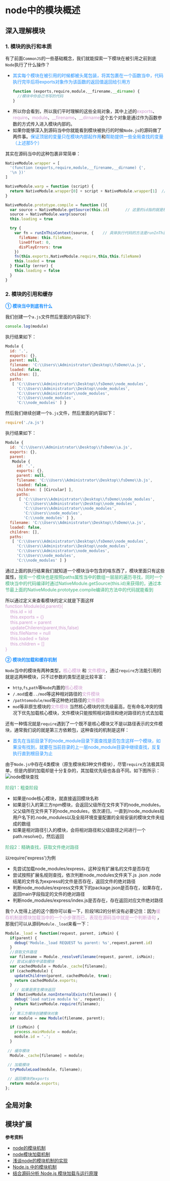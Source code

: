 # node中的模块概述

## 深入理解模块
### 1. 模块的执行和本质
有了前面`CommonJS`的一些基础概念，我们就能探索一下模块在被引用之前到底`Node`执行了什么操作？
+ <font color=#1E90FF>其实每个模块在被引用的时候都被头尾包装，将其包裹在一个函数当中，代码执行完毕后将exports对象作为该函数的返回值返回给引用方</font>
  ```javascript
  function (exports,require,module,__firename,__dirname) {
    //模块中你自己书写的代码
  }
  ```
+ 所以你会看到，所以我们平时理解的这些全局对象，其中上述的<font color=#CC99CD>exports</font>、<font color=#CC99CD>require</font>、<font color=#CC99CD>module</font>、<font color=#CC99CD>__firename</font>、<font color=#CC99CD>__dirname</font>这个五个对象是通过作为函数参数的方式传入进入模块内部的。
+ 如果你能够深入到源码当中你就能看到模块被执行的时候`Node.js`的源码做了两件事。<font color=#1E90FF>保证顶层的变量只在模块内部起作用</font>和<font color=#1E90FF>帮助提供一些全局查找的变量（上述那5个）</font>

其实在源码当中的这种包裹非常简单：
```javascript
NativeModule.wrapper = [
  '(function (exports,require,module,__firename,__dirname) {',
  '\n })'
]

NativeModule.warp = function (script) {
  return NativeModule.wrapper[0] + script + NativeModule.wrapper[1]  // 拼接字符串的操作
}

NativeModule.prototype.compile = function (){
  var source = NativeModule.getSource(this.id)       // 这里的id指的就是模块的名称，同时也是文件的地址
  source = NativeModule.warp(source)
  this.loading = true

  try {
    var fn = runInThisContext(source, {    // 具体执行代码的方法是runInThisContext
      fileName: this.fileName,
      lineOffset: 0,
      disPlayErrors: true
    })
    fn(this.exports,NativeModule.require,this,this.fileName)
    this.loaded = true
  } finally (error) {
    this.loading = false
  }
}
```

### 2. 模块的引用和缓存
<font color=#1E90FF>**① 模块当中到底有什么**</font>

我们创建一个`a.js`文件然后里面的内容如下:
```javascript
console.log(module)
```
执行结果如下：
```javascript
Module {
  id: '.',
  exports: {},
  parent: null,
  filename: 'C:\\Users\\Administrator\\Desktop\\fsDemo\\a.js',
  loaded: false,
  children: [],
  paths:
   [ 'C:\\Users\\Administrator\\Desktop\\fsDemo\\node_modules',
     'C:\\Users\\Administrator\\Desktop\\node_modules',
     'C:\\Users\\Administrator\\node_modules',
     'C:\\Users\\node_modules',
     'C:\\node_modules' ] }
```
然后我们继续创建一个`b.js`文件，然后里面的内容如下：
```javascript
require('./a.js')
```
执行结果如下：
```javascript
Module {
  id: 'C:\\Users\\Administrator\\Desktop\\fsDemo\\a.js',
  exports: {},
  parent:
   Module {
     id: '.',
     exports: {},
     parent: null,
     filename: 'C:\\Users\\Administrator\\Desktop\\fsDemo\\b.js',
     loaded: false,
     children: [ [Circular] ],
     paths:
      [ 'C:\\Users\\Administrator\\Desktop\\fsDemo\\node_modules',
        'C:\\Users\\Administrator\\Desktop\\node_modules',
        'C:\\Users\\Administrator\\node_modules',
        'C:\\Users\\node_modules',
        'C:\\node_modules' ] },
  filename: 'C:\\Users\\Administrator\\Desktop\\fsDemo\\a.js',
  loaded: false,
  children: [],
  paths:
   [ 'C:\\Users\\Administrator\\Desktop\\fsDemo\\node_modules',
     'C:\\Users\\Administrator\\Desktop\\node_modules',
     'C:\\Users\\Administrator\\node_modules',
     'C:\\Users\\node_modules',
     'C:\\node_modules' ] }
```
通过上面的执行结果我们就知道一个模块当中包含的啥东西了，模块里面只有这些属性，<font color=#3eaf7c>搜索一个模块也是按照paths属性当中的数组一层层的遍历寻找，同时一个模块当中的代码编译时通过NativeModule.getSource(this.id)来获得的，通过本节最上面的NativeModule.prototype.compile编译的方法中的代码就能看到</font>

所以通过定义来查看模块的定义就是下面这样  
<font color=#CC99CD>function Module(id,parent){</font>  
<font color=#CC99CD>&nbsp;&nbsp;&nbsp;&nbsp;this.id = id</font>  
<font color=#CC99CD>&nbsp;&nbsp;&nbsp;&nbsp;this.exports = {}</font>  
<font color=#CC99CD>&nbsp;&nbsp;&nbsp;&nbsp;this.parent = parent</font>  
<font color=#CC99CD>&nbsp;&nbsp;&nbsp;&nbsp;updateChileren(parent,this,false)</font>  
<font color=#CC99CD>&nbsp;&nbsp;&nbsp;&nbsp;this.fileName = null</font>  
<font color=#CC99CD>&nbsp;&nbsp;&nbsp;&nbsp;this.loaded = false</font>  
<font color=#CC99CD>&nbsp;&nbsp;&nbsp;&nbsp;this.children = []</font>  
<font color=#CC99CD>}</font>  

<font color=#1E90FF>**② 模块的加载和缓存机制**</font>

`Node`当中的模块有两种类型，<font color=#CC99CD>核心模块</font> 和 <font color=#CC99CD>文件模块</font>，通过`require`方法能引用的就是这两种模块，只不过参数的类型还是比较丰富：
+ `http`,`fs`,`path`等`Node`内置的<font color=#CC99CD>核心模块</font>
+ `/.mod`或者`../mod`等这种相对路径的<font color=#CC99CD>文件模块</font>
+ `/pathtomodule/mod`等这种绝对路径的<font color=#CC99CD>文件模块</font>
+ `mod`等非原生模块的<font color=#CC99CD>文件模块</font>
当然核心模块的优先级最高，在有命名冲突的情况下优先加载核心模块，文件模块只能按照相对路径和绝对路径的方式去加载

还有一种情况就是`require`遇到了一个既不是核心模块又不是以路径表示的文件模块，通常我们说的就是第三方依赖包，这种查找的机制是这样：
+ <font color=#1E90FF>首先在当前目录下的node_module目录下面查找是否包含这样一个模块，如果没有找到，就要在当前目录的上一层node_module目录中继续查找，反复执行直到根目录为止</font>

由于`Node.js`中存在4类模块（原生模块和3种文件模块），尽管`require`方法极其简单，但是内部的加载却是十分复杂的，其加载优先级也各自不同。如下图所示：
<img :src="$withBase('/node_module_search.png')" alt="node模块查找">

<font color=#3eaf7c>阶段1：粗查阶段</font> 

+ 如果是node核心模块，就直接返回模块名称
+ 如果是引入的第三方npm模块，会返回父级所在文件夹下的node_modules，父父级所在文件夹下的node_modules，依次递归，一直到/node_modules和用户名下的.node_modules以及全局环境变量配置的全局安装的模块文件夹组成的数组
+ 如果是相对路径引入的模块，会将相对路径和父级路径之间进行一个path.resolve()，然后返回

<font color=#3eaf7c>阶段2：精确查找，获取文件绝对路径</font>

以require('express')为例

+ 先尝试加载node_modules/express，这种没有扩展名的文件是否存在
+ 尝试按照扩展名规则查找，依次判断node_modules文件夹下.js .json .node结尾的文件名为express的文件是否存在，返回文件的绝对路径
+ 判断node_modules/express文件夹下的package.json是否存在，如果存在，返回main字段指定的文件的绝对路径
+ 判断node_modules/express/index.js是否存在，存在返回对应文件绝对路径

我个人觉得上述的这个图你可以看一下，阶段1和2的分析没有必要记住：因为<font color=#CC99CD>缓存机制是模块加载当中的一个小步骤而已，表现在源码当中就是一个判断语句</font> ，那我们可以从源码`Module._load`来看一下：
```javascript
Module._load = function(request, parent, isMain) {
  if(parent) {
    debug('Module._load REQUEST %s parent: %s',request,parent.id)
  }
  //获取文件路径
  var filename = Module._resolveFilename(request, parent, isMain);
  // 尝试从缓存中读取模块
  var cachedModule = Module._cache[filename];
  if (cachedModule) {
    updateChildren(parent, cachedModule, true);
    return cachedModule.exports;
  }
    // 如果是原生模块返回
  if (NativeModule.nonInternalExists(filename)) {
    debug('load native module %s', request);
    return NativeModule.require(filename);
  }
  // 第三方模块创建模块对象
  var module = new Module(filename, parent);

  if (isMain) {
    process.mainModule = module;
    module.id = '.';
  }
 
 // 缓存模块
  Module._cache[filename] = module;
    
 // 加载模块
  tryModuleLoad(module, filename);

 // 返回模块的exports
  return module.exports;
};
```

## 全局对象

## 模块扩展

**参考资料**
+ [node的模块机制](https://juejin.im/post/5cde5ad76fb9a07ee565ecd9)
+ [node模块加载机制](https://juejin.im/post/5d84456851882556f33d5fb0)
+ [浅谈node的模块机制的实现](https://juejin.im/post/5b952c4ae51d450e91628785)
+ [Node.js 中的模块机制](https://juejin.im/entry/5b4b5081e51d451984696cb7)
+ [结合源码分析 Node.js 模块加载与运行原理](https://juejin.im/entry/5ac83dff5188255c4c1084fd)